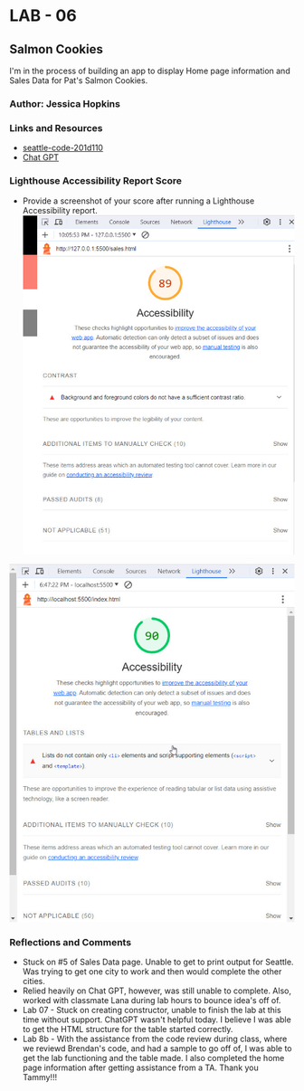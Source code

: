 # LAB - 06

## Salmon Cookies

I'm in the process of building an app to display Home page information and Sales Data for Pat's Salmon Cookies.

### Author: Jessica Hopkins

### Links and Resources

* [seattle-code-201d110](https://github.com/codefellows/seattle-code-201d110/tree/main)
* [Chat GPT](https://chat.openai.com/share/0f5916d3-dd0a-45d9-8e10-06abc216e9b9)

### Lighthouse Accessibility Report Score

* Provide a screenshot of your score after running a Lighthouse Accessibility report.
![Lighthouse Accessibility Screenshot](img/Lighthouse%2010-30-2023%20lab%2006.jpg)

![Updated Lighthouse Report 11-1-23](img/Lighthouse%202023-11-01_18-47-37.jpg)

### Reflections and Comments

* Stuck on #5 of Sales Data page.  Unable to get to print output for Seattle.  Was trying to get one city to work and then would complete the other cities.
* Relied heavily on Chat GPT, however, was still unable to complete.  Also, worked with classmate Lana during lab hours to bounce idea's off of.
* Lab 07 - Stuck on creating constructor, unable to finish the lab at this time without support.  ChatGPT wasn't helpful today.  I believe I was able to get the HTML structure for the table started correctly.
* Lab 8b - With the assistance from the code review during class, where we reviewd Brendan's code, and had a sample to go off of, I was able to get the lab functioning and the table made.  I also completed the home page information after getting assistance from a TA.  Thank you Tammy!!!
